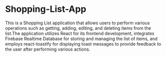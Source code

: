 # Shopping-List-App

This is a Shopping List application that allows users to perform various operations such as getting, adding, editing, and deleting items from the list.The application utilizes React for its frontend development, integrates Firebase Realtime Database for storing and managing the list of items, and employs react-toastify for displaying toast messages to provide feedback to the user after performing various actions.
